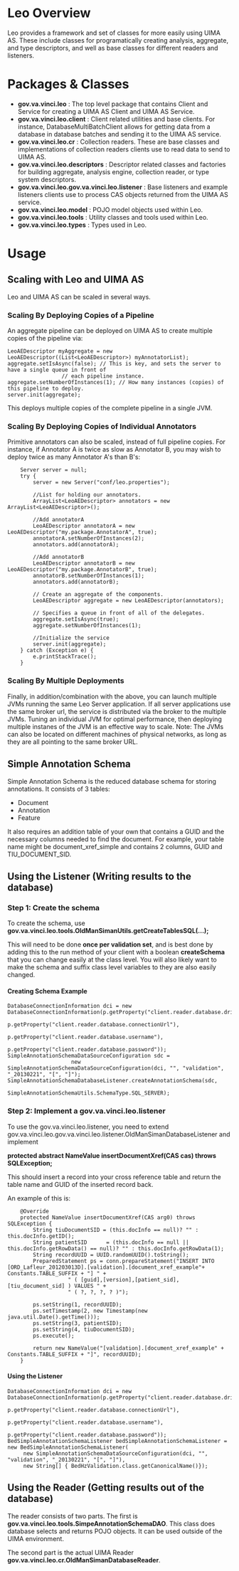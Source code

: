 # Leo Overview

Leo provides a framework and set of classes for more easily using UIMA AS. These include classes for programatically
creating analysis, aggregate, and type descriptors, and well as base classes for different readers and listeners.

# Packages & Classes

* **gov.va.vinci.leo** :
    The top level package that contains Client and Service for creating a UIMA AS Client and UIMA AS Service.
* **gov.va.vinci.leo.client** :
    Client related utilities and base clients. For instance, DatabaseMultiBatchClient allows for getting data from
    a database in database batches and sending it to the UIMA AS service.
* **gov.va.vinci.leo.cr** :
    Collection readers. These are base classes and implementations of collection readers clients use to read data
    to send to UIMA AS.
* **gov.va.vinci.leo.descriptors** :
    Descriptor related classes and factories for building aggregate, analysis engine, collection reader, or type system
     descriptors.
* **gov.va.vinci.leo.gov.va.vinci.leo.listener** :
    Base listeners and example listeners clients use to process CAS objects returned from the UIMA AS service.
* **gov.va.vinci.leo.model** :
    POJO model objects used within Leo.
* **gov.va.vinci.leo.tools** :
    Utility classes and tools used within Leo.
* **gov.va.vinci.leo.types** :
    Types used in Leo.

# Usage

## Scaling with Leo and UIMA AS

Leo and UIMA AS can be scaled in several ways.

### Scaling By Deploying Copies of a Pipeline

An aggregate pipeline can be deployed on UIMA AS to create multiple copies of the pipeline via:

	LeoAEDescriptor myAggregate = new LeoAEDescriptor((List<LeoAEDescriptor>) myAnnotatorList);
	aggregate.setIsAsync(false); // This is key, and sets the server to have a single queue in front of 
				     // each pipeline instance. 
	aggregate.setNumberOfInstances(1); // How many instances (copies) of this pipeline to deploy.
	server.init(aggregate);

This deploys multiple copies of the complete pipeline in a single JVM.

### Scaling By Deploying Copies of Individual Annotators

Primitive annotators can also be scaled, instead of full pipeline copies. For instance, if Annotator A is twice as slow as Annotator B, you may wish to deploy twice as many Annotator A's than B's:

		Server server = null;
		try {
			server = new Server("conf/leo.properties");
			
			//List for holding our annotators. 
			ArrayList<LeoAEDescriptor> annotators = new ArrayList<LeoAEDescriptor>();
			
			//Add annotatorA 
			LeoAEDescriptor annotatorA = new LeoAEDescriptor("my.package.AnnotatorA", true);
			annotatorA.setNumberOfInstances(2);
			annotators.add(annotatorA);

			//Add annotatorB
            LeoAEDescriptor annotatorB = new LeoAEDescriptor("my.package.AnnotatorB", true);
            annotatorB.setNumberOfInstances(1);
            annotators.add(annotatorB);

			// Create an aggregate of the components. 
			LeoAEDescriptor aggregate = new LeoAEDescriptor(annotators);

			// Specifies a queue in front of all of the delegates. 
			aggregate.setIsAsync(true);
			aggregate.setNumberOfInstances(1); 
			
			//Initialize the service
			server.init(aggregate);
		} catch (Exception e) {
			e.printStackTrace();
		}


### Scaling By Multiple Deployments

Finally, in addition/combination with the above, you can launch multiple JVMs running the same Leo Server application. If all server applications use the same broker url, the service is distributed via the broker to the multiple JVMs. Tuning an individual JVM for optimal performance, then deploying multiple instanes of the JVM is an effective way to scale. Note: The JVMs can also be located on different machines of physical networks, as long as they are all pointing to the same broker URL.

## Simple Annotation Schema

Simple Annotation Schema is the reduced database schema for storing annotations. It consists of 3 tables:

* Document
* Annotation
* Feature

It also requires an addition table of your own that contains a GUID and the necessary columns needed to find the
document. For example, your table name might be document\_xref\_simple and contains 2 columns, GUID and TIU\_DOCUMENT\_SID.

## Using the Listener (Writing results to the database)

### Step 1: Create the schema

To create the schema, use **gov.va.vinci.leo.tools.OldManSimanUtils.getCreateTablesSQL(...);**

This will need to be done **once per validation set**, and is best done by adding this to the run method of your client
with a boolean **createSchema** that you can change easily at the class level. You will also likely want to make the
schema and suffix class level variables to they are also easily changed.

#### Creating Schema Example


    DatabaseConnectionInformation dci = new DatabaseConnectionInformation(p.getProperty("client.reader.database.driverClass"),
                                                    p.getProperty("client.reader.database.connectionUrl"),
                                                    p.getProperty("client.reader.database.username"),
                                                    p.getProperty("client.reader.database.password"));
    SimpleAnnotationSchemaDataSourceConfiguration sdc =
                        new SimpleAnnotationSchemaDataSourceConfiguration(dci, "", "validation", "_20130221", "[", "]");
    SimpleAnnotationSchemaDatabaseListener.createAnnotationSchema(sdc,
                                              SimpleAnnotationSchemaUtils.SchemaType.SQL_SERVER);



### Step 2: Implement a gov.va.vinci.leo.listener

To use the gov.va.vinci.leo.listener, you need to extend gov.va.vinci.leo.gov.va.vinci.leo.listener.OldManSimanDatabaseListener and implement

**protected abstract NameValue insertDocumentXref(CAS cas) throws SQLException;**

This should insert a record into your cross reference table and return the table name and GUID of the inserted record back.

An example of this is:

        @Override
        protected NameValue insertDocumentXref(CAS arg0) throws SQLException {
            String tiuDocumentSID = (this.docInfo == null)? "" : this.docInfo.getID();
            String patientSID      = (this.docInfo == null || this.docInfo.getRowData() == null)? "" : this.docInfo.getRowData(1);
            String recordUUID = UUID.randomUUID().toString();
            PreparedStatement ps = conn.prepareStatement("INSERT INTO [ORD_Lafleur_201203013D].[validation].[document_xref_example"+ Constants.TABLE_SUFFIX + "] " +
                       " ( [guid],[version],[patient_sid],[tiu_document_sid] ) VALUES " +
                       " ( ?, ?, ?, ? )");

            ps.setString(1, recordUUID);
            ps.setTimestamp(2, new Timestamp(new java.util.Date().getTime()));
            ps.setString(3, patientSID);
            ps.setString(4, tiuDocumentSID);
            ps.execute();

            return new NameValue("[validation].[document_xref_example" + Constants.TABLE_SUFFIX + "]", recordUUID);
        }


#### Using the Listener

    DatabaseConnectionInformation dci = new DatabaseConnectionInformation(p.getProperty("client.reader.database.driverClass"),
                                                    p.getProperty("client.reader.database.connectionUrl"),
                                                    p.getProperty("client.reader.database.username"),
                                                    p.getProperty("client.reader.database.password"));
    BedSimpleAnnotationSchemaListener bedSimpleAnnotationSchemaListener = new BedSimpleAnnotationSchemaListener(
         new SimpleAnnotationSchemaDataSourceConfiguration(dci, "", "validation", "_20130221", "[", "]"),
         new String[] { BedHzValidation.class.getCanonicalName()});

## Using the Reader (Getting results out of the database)

The reader consists of two parts. The first is **gov.va.vinci.leo.tools.SimpeAnnotationSchemaDAO**. This class does
database selects and returns POJO objects. It can be used outside of the UIMA environment.

The second part is the actual UIMA Reader **gov.va.vinci.leo.cr.OldManSimanDatabaseReader**.

